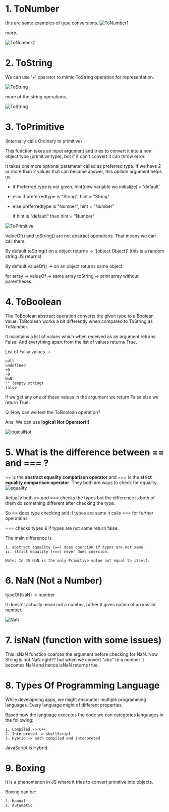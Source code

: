 # 1. ToNumber

this are some examples of type conversions.
![ToNumber1](./ToNumber1.png)

more..

![ToNumber2](./ToNumber2.png)

# 2. ToString

We can use '+' operator to mimic ToString operation for representation.
 
![ToString](./tostring.png)

more of the string operations.

![ToString](./tostring1.png)

# 3. ToPrimitive

(internally calls Ordinary to primitive)

This function takes an input argument and tries to convert it into a non object type (primitive type), but if it can't convert it can throw error.

It takes one more optional parameter called as preferred type. If we have 2 or more than 2 values that can became answer, this opition argument helps us.

* if Preferred type is not given, hint(new variable we initialize) = 'default'
* else if preferredtype is "String", hint = "String"
* else preferredtype is "Number", hint = "Number"

    if hint is "default" then hint = "Number"

![ToPrimitive](./ToPrimitive.png)

ValueOf() and toString() are not abstract operations. That means we can call them.

By default toString() on a object returns -> '[object Object]' (this is a random string JS returns)

By default valueOf() -> on an object returns same object.

for array -> valueOf -> same array toString -> print array without parentheses.

# 4. ToBoolean

The ToBoolean abstract operation converts the given type to a Boolean value. ToBoolean works a bit differently when compared to ToString as ToNumber.

It maintains a list of values which when received as an argument returns False. And everything apart from the list of values returns True.

List of Falsy values ->

    null
    undefined
    +0
    -0
    NaN
    "" (empty string)
    false

if we get any one of these values in the argument we return False else we return True.

Q. How can we test the ToBoolean operation?

Ans: We can use **logical Not Operator(!)** 

![logicalNot](./logicalNot.png)

# 5. What is the difference between == and === ?

== is the **abstract equality comparison operator** and === is the **strict equality comparison operator**. They both are ways to check for equality.
![equality](./equality.png)

Actually both == and === checks the types but the difference is both of them do something different after checking the type.

So == does type checking and if types are same it calls === for further operations.

=== checks types & if types are not same return false.

The main difference is

    i. abstract equality (==) does coercion if types are not same.
    ii. strict equality (===) never does coercion.

    Note: In JS NaN is the only Primitive value not equal to itself.

# 6. NaN (Not a Number)

typeOf(NaN) -> number

It doesn't actually mean not a number, rather it gives notion of an invalid number.

![NaN](./nan.png)

# 7. isNaN (function with some issues)

This isNaN function coerces the argument before checking for NaN. Now String is not NaN right?? but when we convert "abc" to a number it becomes NaN and hence isNaN returns true.

# 8. Types Of Programming Language

While developning apps, we might encounter multiple programming languages. Every language might of different properties.

Based how the language executes the code we can categories languages in the following:

    1. Compiled -> C++
    2. Interpreted -> shellScript
    3. Hybrid -> both compiled and interpreted

JavaScript is Hybrid.

# 9. Boxing

It is a phenomenon in JS where it tries to convert primitive into objects.

Boxing can be:

    1. Manual
    2. Automatic